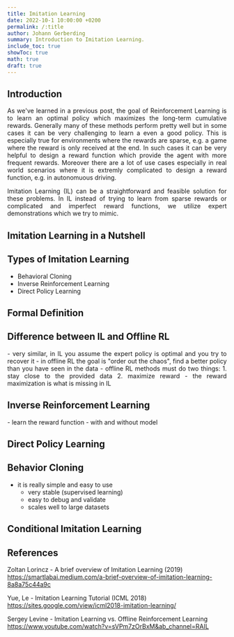 ```yaml
---
title: Imitation Learning  
date: 2022-10-1 10:00:00 +0200
permalink: /:title
author: Johann Gerberding
summary: Introduction to Imitation Learning.
include_toc: true
showToc: true
math: true
draft: true
---
```


## Introduction

<p align="justify">
As we've learned in a previous post, the goal of Reinforcement Learning is to learn an optimal policy which maximizes the long-term cumulative rewards. Generally many of these methods perform pretty well but in some cases it can be very challenging to learn a even a good policy. This is especially true for environments where the rewards are sparse, e.g. a game where the reward is only received at the end. In such cases it can be very helpful to design a reward function which provide the agent with more frequent rewards. Moreover there are a lot of use cases especially in real world scenarios where it is extremly complicated to design a reward function, e.g. in autonomuous driving.  
</p>

<p align="justify">
Imitation Learning (IL) can be a straightforward and feasible solution for these problems. In IL instead of trying to learn from sparse rewards or complicated and imperfect reward functions, we utilize expert demonstrations which we try to mimic.  
</p>

## Imitation Learning in a Nutshell 

<p align="justify">

</p>

## Types of Imitation Learning 

- Behavioral Cloning 
- Inverse Reinforcement Learning 
- Direct Policy Learning 

## Formal Definition 

<p align="justify">
</p>


## Difference between IL and Offline RL 

<p align="justify">
- very similar, in IL you assume the expert policy is optimal and you try to recover it
- in offline RL the goal is "order out the chaos", find a better policy than you have seen in the data
- offline RL methods must do two things:
	1. stay close to the provided data
	2. maximize reward
- the reward maximization is what is missing in IL    
</p>


## Inverse Reinforcement Learning  

<p align="justify">
- learn the reward function 
- with and without model 
</p>

## Direct Policy Learning  

<p align="justify">

</p>


## Behavior Cloning  

<p align="justify">

- it is really simple and easy to use 
	- very stable (supervised learning)
	- easy to debug and validate 
	- scales well to large datasets 

</p>


## Conditional Imitation Learning  

<p align="justify">
</p>


## References 

Zoltan Lorincz - A brief overview of Imitation Learning (2019) 
https://smartlabai.medium.com/a-brief-overview-of-imitation-learning-8a8a75c44a9c

Yue, Le - Imitation Learning Tutorial (ICML 2018)
https://sites.google.com/view/icml2018-imitation-learning/

Sergey Levine - Imitation Learning vs. Offline Reinforcement Learning 
https://www.youtube.com/watch?v=sVPm7zOrBxM&ab_channel=RAIL
